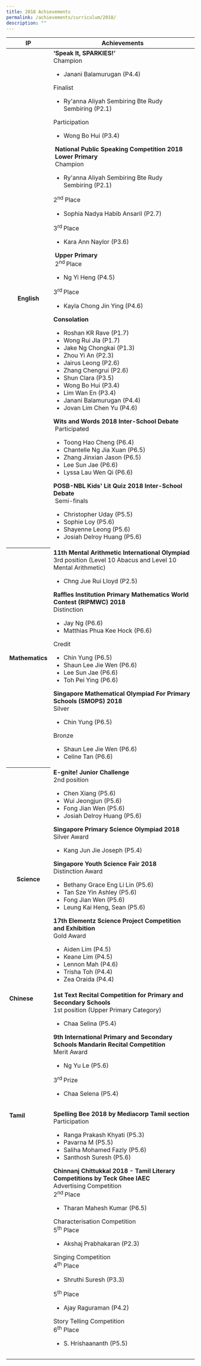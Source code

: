 ```yaml
---
title: 2018 Achievements
permalink: /achievements/curriculum/2018/
description: ""
---
```


<table>
<thead>
<tr>
<th>IP</th>
<th>Achievements</th>
</tr>
</thead>
<tbody>
<tr>
<th>English</th>
<td><strong>&lsquo;Speak It, SPARKIES!&rsquo;</strong><br />Champion<br />
<ul>
<li>Janani Balamurugan (P4.4)</li>
</ul>
Finalist
<ul>
<li>Ry'anna Aliyah Sembiring Bte Rudy Sembiring (P2.1)</li>
</ul>
Participation
<ul>
<li>Wong Bo Hui (P3.4)</li>
</ul>
<strong>&nbsp;National Public Speaking Competition 2018</strong><br /><strong>&nbsp;Lower Primary</strong><br />&nbsp;Champion<br />
<ul>
<li>Ry'anna Aliyah Sembiring Bte Rudy Sembiring (P2.1)</li>
</ul>
2<sup>nd</sup>&nbsp;Place
<ul>
<li>Sophia Nadya Habib Ansaril (P2.7)</li>
</ul>
3<sup>rd&nbsp;</sup>Place
<ul>
<li>Kara Ann Naylor (P3.6)</li>
</ul>
<strong>&nbsp;Upper&nbsp;Primary<br /></strong>&nbsp;2<sup>nd&nbsp;</sup>Place<br />
<ul>
<li>Ng Yi Heng (P4.5)</li>
</ul>
3<sup>rd&nbsp;</sup>Place
<ul>
<li>Kayla Chong Jin Ying (P4.6)</li>
</ul>
<strong>Consolation<br /></strong>
<ul>
<li>Roshan KR Rave (P1.7)</li>
<li>Wong Rui JIa (P1.7)</li>
<li>Jake Ng Chongkai (P1.3)</li>
<li>Zhou Yi An (P2.3)</li>
<li>Jairus Leong (P2.6)</li>
<li>Zhang Chengrui (P2.6)</li>
<li>Shun Clara (P3.5)</li>
<li>Wong Bo Hui (P3.4)</li>
<li>Lim Wan En (P3.4)</li>
<li>Janani Balamurugan (P4.4)</li>
<li>Jovan Lim Chen Yu (P4.6)</li>
</ul>
<strong>Wits and Words 2018&nbsp;</strong><strong>Inter-School Debate</strong><br />&nbsp;Participated
<ul>
<li>Toong Hao Cheng (P6.4)</li>
<li>Chantelle Ng Jia Xuan (P6.5)</li>
<li>Zhang Jinxian Jason (P6.5)</li>
<li>Lee Sun Jae (P6.6)</li>
<li>Lyssa Lau Wen Qi (P6.6)</li>
</ul>
<strong>POSB-NBL Kids' Lit Quiz 2018&nbsp;</strong><strong>Inter-School Debate</strong><br />&nbsp;Semi-finals
<ul>
<li>Christopher Uday (P5.5)</li>
<li>Sophie Loy (P5.6)</li>
<li>Shayenne Leong (P5.6)</li>
<li>Josiah Delroy Huang (P5.6)</li>
</ul>
</td>
</tr>
<tr>
<th>Mathematics</th>
<td><strong>11th Mental Arithmetic International Olympiad<br /></strong>3rd position (Level 10 Abacus and Level 10 Mental Arithmetic)<br />
<ul>
<li>Chng Jue Rui Lloyd (P2.5)</li>
</ul>
<strong>Raffles Institution Primary Mathematics World Contest (RIPMWC) 2018</strong><br />Distinction<br />
<ul>
<li>Jay Ng (P6.6)</li>
<li>Matthias Phua Kee Hock (P6.6)</li>
</ul>
Credit
<ul>
<li>Chin Yung (P6.5)</li>
<li>Shaun Lee Jie Wen (P6.6)</li>
<li>Lee Sun Jae (P6.6)</li>
<li>Toh Pei Ying (P6.6)</li>
</ul>
<strong>Singapore Mathematical Olympiad For Primary Schools (SMOPS) 2018</strong><br />Silver
<ul>
<li>Chin Yung (P6.5)</li>
</ul>
Bronze
<ul>
<li>Shaun Lee Jie Wen (P6.6)</li>
<li>Celine Tan (P6.6)</li>
</ul>
</td>
</tr>
<tr>
<th><strong>Science</strong></th>
<td>
<strong>E-gnite! Junior Challenge</strong><br />2nd position
<ul>
<li>Chen Xiang (P5.6)</li>
<li>Wui Jeongjun (P5.6)</li>
<li>Fong Jian Wen (P5.6)</li>
<li>Josiah Delroy Huang (P5.6)</li>
</ul>
<strong>Singapore Primary Science Olympiad 2018</strong>
<br>Silver Award
<ul>
<li>Kang Jun Jie Joseph (P5.4)</li>
</ul>
<strong>Singapore Youth Science Fair 2018</strong>
<br>Distinction Award
<ul>
<li>Bethany Grace Eng Li Lin (P5.6)</li>
<li>Tan Sze Yin Ashley (P5.6)</li>
<li>Fong Jian Wen (P5.6)</li>
<li>Leung Kai Heng, Sean (P5.6)</li>
</ul>
<strong>17th Elementz Science Project Competition and Exhibition</strong><br />Gold Award<br />
<ul>
<li>Aiden Lim (P4.5)</li>
<li>Keane Lim (P4.5)</li>
<li>Lennon Mah (P4.6)</li>
<li>Trisha Toh (P4.4)</li>
<li>Zea Oraida (P4.4)</li>
</ul>
</td>
</tr>
<tr>
<td><strong>Chinese<br /><br /><br /><br /><br /><br /><br /><br /><br /><br /><br /><br /><br /><br /></strong></td>
<td><strong>1st Text Recital Competition for Primary and Secondary Schools</strong><br />1st position (Upper Primary Category)<br />
<ul>
<li>Chaa Selina (P5.4)</li>
</ul>
<strong>9th International Primary and Secondary Schools Mandarin Recital Competition&nbsp;</strong><br />Merit Award
<ul>
<li>Ng Yu Le (P5.6)</li>
</ul>
3<sup>rd&nbsp;</sup>Prize
<ul>
<li>Chaa Selena (P5.4)</li>
</ul>
</td>
</tr>
<tr>
<td>
<p><strong>Tamil</strong></p>
<br /><br /><br /><br /><br /><br /><br /><br /><br /><br /><br /><br /><br /><br /><br /><br /><br /><br /><br /><br /><br /><br /><br /><br /><br /><br /><br /><br /><br /><br /><br /></td>
<td><strong>Spelling Bee 2018 by Mediacorp Tamil section</strong><br />Participation&nbsp;<br />
<ul>
<li>Ranga Prakash Khyati (P5.3)</li>
<li>Pavarna M (P5.5)</li>
<li>Saliha Mohamed Fazly (P5.6)</li>
<li>Santhosh Suresh (P5.6)</li>
</ul>
<strong>Chinnanj Chittukkal 2018 - Tamil Literary Competitions by Teck Ghee IAEC<br /></strong>Advertising Competition<br />2<sup>nd&nbsp;</sup>Place<br />
<ul>
<li>Tharan Mahesh Kumar (P6.5)</li>
</ul>
Characterisation Competition&nbsp;<br />5<sup>th</sup>&nbsp;Place
<ul>
<li>Akshaj Prabhakaran (P2.3)</li>
</ul>
Singing Competition&nbsp;<br />4<sup>th</sup>&nbsp;Place
<ul>
<li>Shruthi Suresh (P3.3)</li>
</ul>
5<sup>th</sup>&nbsp;Place
<ul>
<li>Ajay Raguraman (P4.2)</li>
</ul>
Story Telling Competition&nbsp;<br />6<sup>th</sup>&nbsp;Place
<ul>
<li>S. Hrishaananth (P5.5)&nbsp;</li>
</ul>
</td>
</tr>
</tbody>
</table>